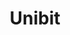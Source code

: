 ---
title: "Unibit"
icon: images/icons/unibit.svg
official_url: https://github.com/stackbit/unibit
taxonomy: ssg
---